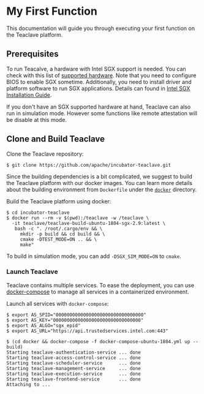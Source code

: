 # My First Function

This documentation will guide you through executing your first function on the
Teaclave platform.

## Prerequisites

To run Teacalve, a hardware with Intel SGX support is needed. You can
check with this list of [supported hardware](https://github.com/ayeks/SGX-hardware).
Note that you need to configure BIOS to enable SGX sometime. Additionally, you
need to install driver and platform software to run SGX applications. Details
can found in
[Intel SGX Installation Guide](https://download.01.org/intel-sgx/sgx-linux/2.9/docs/Intel_SGX_Installation_Guide_Linux_2.9_Open_Source.pdf).

If you don't have an SGX supported hardware at hand, Teaclave can also run in
simulation mode. However some functions like remote attestation will be disable
at this mode.

## Clone and Build Teaclave

Clone the Teaclave repository:

```
$ git clone https://github.com/apache/incubator-teaclave.git
```

Since the building dependencies is a bit complicated, we suggest to build the
Teaclave platform with our docker images. You can learn more details about the
building environment from `Dockerfile` under the [`docker`](../docker)
directory.

Build the Teaclave platform using docker:

```
$ cd incubator-teaclave
$ docker run --rm -v $(pwd):/teaclave -w /teaclave \
  -it teaclave/teaclave-build-ubuntu-1804-sgx-2.9:latest \
   bash -c ". /root/.cargo/env && \
     mkdir -p build && cd build && \
     cmake -DTEST_MODE=ON .. && \
     make"
```

To build in simulation mode, you can add `-DSGX_SIM_MODE=ON` to `cmake`.

### Launch Teaclave

Teaclave contains multiple services. To ease the deployment, you can use
[docker-compose](https://docs.docker.com/compose/) to manage all services in a
containerized environment.

Launch all services with `docker-compose`:

```
$ export AS_SPID="00000000000000000000000000000000"
$ export AS_KEY="00000000000000000000000000000000"
$ export AS_ALGO="sgx_epid"
$ export AS_URL="https://api.trustedservices.intel.com:443"

$ (cd docker && docker-compose -f docker-compose-ubuntu-1804.yml up --build)
Starting teaclave-authentication-service ... done
Starting teaclave-access-control-service ... done
Starting teaclave-scheduler-service      ... done
Starting teaclave-management-service     ... done
Starting teaclave-execution-service      ... done
Starting teaclave-frontend-service       ... done
Attaching to ...
```
